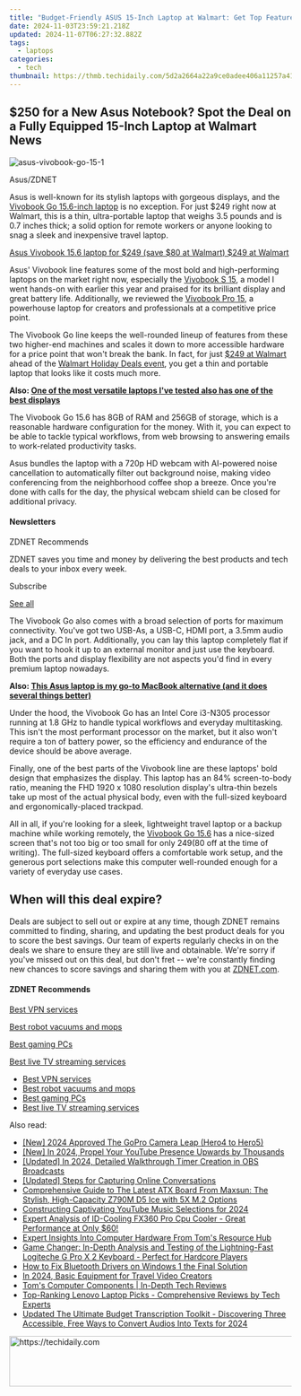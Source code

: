 ```yaml
---
title: "Budget-Friendly ASUS 15-Inch Laptop at Walmart: Get Top Features, Including Multiple Ports, for Only $250!"
date: 2024-11-03T23:59:21.218Z
updated: 2024-11-07T06:27:32.882Z
tags:
  - laptops
categories:
  - tech
thumbnail: https://thmb.techidaily.com/5d2a2664a22a9ce0adee406a11257a41dccd9059883156b786595c2defcdb7b3.jpg
---
```


## $250 for a New Asus Notebook? Spot the Deal on a Fully Equipped 15-Inch Laptop at Walmart  News

![asus-vivobook-go-15-1](https://www.zdnet.com/a/img/resize/c956636f94e50eae46bbb1c54a14ff201094c783/2024/09/30/95a8b2d4-f4f5-4d67-86b4-716e6f9cd9b5/asus-vivobook-go-15-1.jpg?auto=webp&precrop=1079,606,x105,y40&width=1280)

Asus/ZDNET

Asus is well-known for its stylish laptops with gorgeous displays, and the [Vivobook Go 15.6-inch laptop](https://goto.walmart.com/c/5597632/565706/9383?sharedid=zdnet&partnerpropertyid=1980086&u=https%3A%2F%2Fwww.walmart.com%2Fip%2FASUS-Vivobook-Go-15-6-PC-Laptop-Intel-i3-N305-8GB-256GB-Win-11-Home-S-mode-Mixed-Black-E1504GA-WS36%2F5727766555&subId1=zd-__COM_CLICK_ID__-dtp) is no exception. For just $249 right now at Walmart, this is a thin, ultra-portable laptop that weighs 3.5 pounds and is 0.7 inches thick; a solid option for remote workers or anyone looking to snag a sleek and inexpensive travel laptop.

[Asus Vivobook 15.6 laptop for $249 (save $80 at Walmart) $249 at Walmart](https://goto.walmart.com/c/5597632/565706/9383?sharedid=zdnet&partnerpropertyid=1980086&u=https%3A%2F%2Fwww.walmart.com%2Fip%2FASUS-Vivobook-Go-15-6-PC-Laptop-Intel-i3-N305-8GB-256GB-Win-11-Home-S-mode-Mixed-Black-E1504GA-WS36%2F5727766555&subId1=zd-__COM_CLICK_ID__-dtp)

Asus' Vivobook line features some of the most bold and high-performing laptops on the market right now, especially the [Vivobook S 15](https://www.zdnet.com/article/one-of-the-best-productivity-laptops-ive-tested-is-not-a-lenovo-thinkpad-or-macbook/), a model I went hands-on with earlier this year and praised for its brilliant display and great battery life. Additionally, we reviewed the [Vivobook Pro 15](https://www.zdnet.com/article/this-asus-laptop-looks-unassuming-but-it-has-a-powerful-feature-creatives-will-love/), a powerhouse laptop for creators and professionals at a competitive price point. 

The Vivobook Go line keeps the well-rounded lineup of features from these two higher-end machines and scales it down to more accessible hardware for a price point that won't break the bank. In fact, for just [$249 at Walmart](https://goto.walmart.com/c/5597632/565706/9383?sharedid=zdnet&partnerpropertyid=1980086&u=https%3A%2F%2Fwww.walmart.com%2Fip%2FASUS-Vivobook-Go-15-6-PC-Laptop-Intel-i3-N305-8GB-256GB-Win-11-Home-S-mode-Mixed-Black-E1504GA-WS36%2F5727766555&subId1=zd-__COM_CLICK_ID__-dtp) ahead of the [Walmart Holiday Deals event](https://goto.walmart.com/c/5597632/565706/9383?sharedid=zdnet&partnerpropertyid=1980086&u=https%3A%2F%2Fwww.walmart.com%2Fshop%2Fdeals&subId1=zd-__COM_CLICK_ID__-dtp), you get a thin and portable laptop that looks like it costs much more.

**Also: [One of the most versatile laptops I've tested also has one of the best displays](https://www.zdnet.com/article/one-of-the-most-versatile-laptops-ive-tested-also-has-one-of-the-best-displays/)**

The Vivobook Go 15.6 has 8GB of RAM and 256GB of storage, which is a reasonable hardware configuration for the money. With it, you can expect to be able to tackle typical workflows, from web browsing to answering emails to work-related productivity tasks. 

Asus bundles the laptop with a 720p HD webcam with AI-powered noise cancellation to automatically filter out background noise, making video conferencing from the neighborhood coffee shop a breeze. Once you're done with calls for the day, the physical webcam shield can be closed for additional privacy. 

#### Newsletters

ZDNET Recommends

ZDNET saves you time and money by delivering the best products and tech deals to your inbox every week.

 Subscribe

[See all](https://www.zdnet.com/newsletters/)

The Vivobook Go also comes with a broad selection of ports for maximum connectivity. You've got two USB-As, a USB-C, HDMI port, a 3.5mm audio jack, and a DC In port. Additionally, you can lay this laptop completely flat if you want to hook it up to an external monitor and just use the keyboard. Both the ports and display flexibility are not aspects you'd find in every premium laptop nowadays.

**Also: [This Asus laptop is my go-to MacBook alternative (and it does several things better)](https://www.zdnet.com/article/this-asus-laptop-is-my-go-to-macbook-alternative-and-it-does-several-things-better/)**

Under the hood, the Vivobook Go has an Intel Core i3-N305 processor running at 1.8 GHz to handle typical workflows and everyday multitasking. This isn't the most performant processor on the market, but it also won't require a ton of battery power, so the efficiency and endurance of the device should be above average.

Finally, one of the best parts of the Vivobook line are these laptops' bold design that emphasizes the display. This laptop has an 84% screen-to-body ratio, meaning the FHD 1920 x 1080 resolution display's ultra-thin bezels take up most of the actual physical body, even with the full-sized keyboard and ergonomically-placed trackpad. 

All in all, if you're looking for a sleek, lightweight travel laptop or a backup machine while working remotely, the [Vivobook Go 15.6](https://goto.walmart.com/c/5597632/565706/9383?sharedid=zdnet&partnerpropertyid=1980086&u=https%3A%2F%2Fwww.walmart.com%2Fip%2FASUS-Vivobook-Go-15-6-PC-Laptop-Intel-i3-N305-8GB-256GB-Win-11-Home-S-mode-Mixed-Black-E1504GA-WS36%2F5727766555&subId1=zd-__COM_CLICK_ID__-dtp) has a nice-sized screen that's not too big or too small for only $249 ($80 off at the time of writing). The full-sized keyboard offers a comfortable work setup, and the generous port selections make this computer well-rounded enough for a variety of everyday use cases. 

## When will this deal expire?

Deals are subject to sell out or expire at any time, though ZDNET remains committed to finding, sharing, and updating the best product deals for you to score the best savings. Our team of experts regularly checks in on the deals we share to ensure they are still live and obtainable. We're sorry if you've missed out on this deal, but don't fret -- we're constantly finding new chances to score savings and sharing them with you at [ZDNET.com](https://www.zdnet.com/). 

#### **ZDNET** Recommends

[Best VPN services](https://www.zdnet.com/article/best-vpn/ "Best VPN services")

[Best robot vacuums and mops](https://www.zdnet.com/article/best-robot-vacuum-mop/ "Best robot vacuums and mops")

[Best gaming PCs](https://www.zdnet.com/article/best-gaming-pc/ "Best gaming PCs")

[Best live TV streaming services](https://www.zdnet.com/article/best-live-tv-streaming-service/ "Best live TV streaming services")

* [Best VPN services](https://www.zdnet.com/article/best-vpn/ "Best VPN services")
* [Best robot vacuums and mops](https://www.zdnet.com/article/best-robot-vacuum-mop/ "Best robot vacuums and mops")
* [Best gaming PCs](https://www.zdnet.com/article/best-gaming-pc/ "Best gaming PCs")
* [Best live TV streaming services](https://www.zdnet.com/article/best-live-tv-streaming-service/ "Best live TV streaming services")

<ins class="adsbygoogle"
     style="display:block"
     data-ad-format="autorelaxed"
     data-ad-client="ca-pub-7571918770474297"
     data-ad-slot="1223367746"></ins>

<ins class="adsbygoogle"
     style="display:block"
     data-ad-client="ca-pub-7571918770474297"
     data-ad-slot="8358498916"
     data-ad-format="auto"
     data-full-width-responsive="true"></ins>

<span class="atpl-alsoreadstyle">Also read:</span>
<div><ul>
<li><a href="https://article-knowledge.techidaily.com/new-2024-approved-the-gopro-camera-leap-hero4-to-hero5/"><u>[New] 2024 Approved The GoPro Camera Leap (Hero4 to Hero5)</u></a></li>
<li><a href="https://youtube-data.techidaily.com/n-2024-propel-your-youtube-presence-upwards-by-thousands/"><u>[New] In 2024, Propel Your YouTube Presence Upwards by Thousands</u></a></li>
<li><a href="https://visual-screen-recording.techidaily.com/updated-in-2024-detailed-walkthrough-timer-creation-in-obs-broadcasts/"><u>[Updated] In 2024, Detailed Walkthrough Timer Creation in OBS Broadcasts</u></a></li>
<li><a href="https://remote-screen-capture.techidaily.com/updated-steps-for-capturing-online-conversations/"><u>[Updated] Steps for Capturing Online Conversations</u></a></li>
<li><a href="https://hardware-reviews.techidaily.com/comprehensive-guide-to-the-latest-atx-board-from-maxsun-the-stylish-high-capacity-z790m-d5-ice-with-5x-m2-options/"><u>Comprehensive Guide to The Latest ATX Board From Maxsun: The Stylish, High-Capacity Z790M D5 Ice with 5X M.2 Options</u></a></li>
<li><a href="https://youtube-data.techidaily.com/ructing-captivating-youtube-music-selections-for-2024/"><u>Constructing Captivating YouTube Music Selections for 2024</u></a></li>
<li><a href="https://hardware-reviews.techidaily.com/expert-analysis-of-id-cooling-fx360-pro-cpu-cooler-great-performance-at-only-60/"><u>Expert Analysis of ID-Cooling FX360 Pro Cpu Cooler - Great Performance at Only $60!</u></a></li>
<li><a href="https://hardware-reviews.techidaily.com/expert-insights-into-computer-hardware-from-toms-resource-hub/"><u>Expert Insights Into Computer Hardware From Tom's Resource Hub</u></a></li>
<li><a href="https://hardware-reviews.techidaily.com/game-changer-in-depth-analysis-and-testing-of-the-lightning-fast-logiteche-g-pro-x-2-keyboard-perfect-for-hardcore-players/"><u>Game Changer: In-Depth Analysis and Testing of the Lightning-Fast Logiteche G Pro X 2 Keyboard - Perfect for Hardcore Players</u></a></li>
<li><a href="https://win-dash.techidaily.com/how-to-fix-bluetooth-drivers-on-windows-1-the-final-solution/"><u>How to Fix Bluetooth Drivers on Windows 1 the Final Solution</u></a></li>
<li><a href="https://extra-hints.techidaily.com/in-2024-basic-equipment-for-travel-video-creators/"><u>In 2024, Basic Equipment for Travel Video Creators</u></a></li>
<li><a href="https://hardware-reviews.techidaily.com/toms-computer-components-in-depth-tech-reviews/"><u>Tom's Computer Components | In-Depth Tech Reviews</u></a></li>
<li><a href="https://hardware-updates.techidaily.com/top-ranking-lenovo-laptop-picks-comprehensive-reviews-by-tech-experts/"><u>Top-Ranking Lenovo Laptop Picks - Comprehensive Reviews by Tech Experts</u></a></li>
<li><a href="https://audio-editing.techidaily.com/updated-the-ultimate-budget-transcription-toolkit-discovering-three-accessible-free-ways-to-convert-audios-into-texts-for-2024/"><u>Updated The Ultimate Budget Transcription Toolkit - Discovering Three Accessible, Free Ways to Convert Audios Into Texts for 2024</u></a></li>
</ul></div>

<!-- affiliate ads begin -->
<a href="https://zebaoaffiliateprogram.pxf.io/c/5597632/2137974/21526" target="_top" id="2137974">
  <img src="//a.impactradius-go.com/display-ad/21526-2137974" border="0" alt="https://techidaily.com" width="728" height="90"/>
</a>
<img height="0" width="0" src="https://zebaoaffiliateprogram.pxf.io/i/5597632/2137974/21526" style="position:absolute;visibility:hidden;" border="0" />
<!-- affiliate ads end -->

